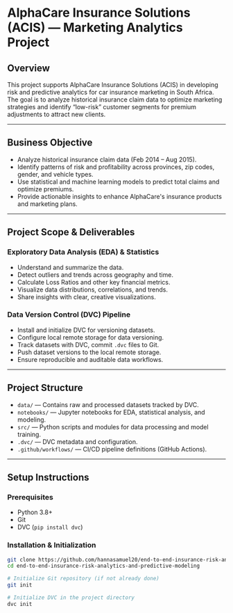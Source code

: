 # AlphaCare Insurance Solutions (ACIS) — Marketing Analytics Project

## Overview

This project supports AlphaCare Insurance Solutions (ACIS) in developing risk and predictive analytics for car insurance marketing in South Africa. The goal is to analyze historical insurance claim data to optimize marketing strategies and identify “low-risk” customer segments for premium adjustments to attract new clients.

---

## Business Objective

- Analyze historical insurance claim data (Feb 2014 – Aug 2015).
- Identify patterns of risk and profitability across provinces, zip codes, gender, and vehicle types.
- Use statistical and machine learning models to predict total claims and optimize premiums.
- Provide actionable insights to enhance AlphaCare's insurance products and marketing plans.

---

## Project Scope & Deliverables

### Exploratory Data Analysis (EDA) & Statistics
- Understand and summarize the data.
- Detect outliers and trends across geography and time.
- Calculate Loss Ratios and other key financial metrics.
- Visualize data distributions, correlations, and trends.
- Share insights with clear, creative visualizations.

###  Data Version Control (DVC) Pipeline
- Install and initialize DVC for versioning datasets.
- Configure local remote storage for data versioning.
- Track datasets with DVC, commit `.dvc` files to Git.
- Push dataset versions to the local remote storage.
- Ensure reproducible and auditable data workflows.

---

## Project Structure

- `data/` — Contains raw and processed datasets tracked by DVC.
- `notebooks/` — Jupyter notebooks for EDA, statistical analysis, and modeling.
- `src/` — Python scripts and modules for data processing and model training.
- `.dvc/` — DVC metadata and configuration.
- `.github/workflows/` — CI/CD pipeline definitions (GitHub Actions).

---

## Setup Instructions

### Prerequisites

- Python 3.8+
- Git
- DVC (`pip install dvc`)

### Installation & Initialization

```bash
git clone https://github.com/hannasamuel20/end-to-end-insurance-risk-analytics-and-predictive-modeling.git
cd end-to-end-insurance-risk-analytics-and-predictive-modeling

# Initialize Git repository (if not already done)
git init

# Initialize DVC in the project directory
dvc init
